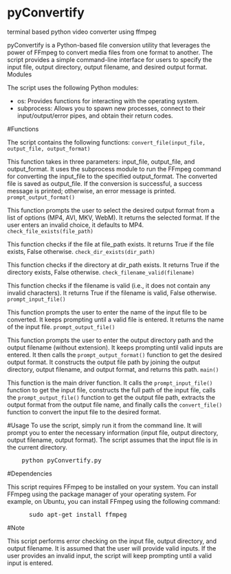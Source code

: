 # pyConvertify
terminal based python video converter using ffmpeg


pyConvertify is a Python-based file conversion utility that leverages the power of FFmpeg to convert media files from one format to another. The script provides a simple command-line interface for users to specify the input file, output directory, output filename, and desired output format.
Modules

The script uses the following Python modules:

- os: Provides functions for interacting with the operating system.
- subprocess: Allows you to spawn new processes, connect to their input/output/error pipes, and obtain their return codes.

#Functions

The script contains the following functions:
`convert_file(input_file, output_file, output_format)`

This function takes in three parameters: input_file, output_file, and output_format. It uses the subprocess module to run the FFmpeg command for converting the input_file to the specified output_format. The converted file is saved as output_file. If the conversion is successful, a success message is printed; otherwise, an error message is printed.
`prompt_output_format()`

This function prompts the user to select the desired output format from a list of options (MP4, AVI, MKV, WebM). It returns the selected format. If the user enters an invalid choice, it defaults to MP4.
`check_file_exists(file_path)`

This function checks if the file at file_path exists. It returns True if the file exists, False otherwise.
`check_dir_exists(dir_path)`

This function checks if the directory at dir_path exists. It returns True if the directory exists, False otherwise.
`check_filename_valid(filename)`

This function checks if the filename is valid (i.e., it does not contain any invalid characters). It returns True if the filename is valid, False otherwise.
`prompt_input_file()`

This function prompts the user to enter the name of the input file to be converted. It keeps prompting until a valid file is entered. It returns the name of the input file.
`prompt_output_file()`

This function prompts the user to enter the output directory path and the output filename (without extension). It keeps prompting until valid inputs are entered. It then calls the `prompt_output_format()` function to get the desired output format. It constructs the output file path by joining the output directory, output filename, and output format, and returns this path.
`main()`

This function is the main driver function. It calls the `prompt_input_file()` function to get the input file, constructs the full path of the input file, calls the `prompt_output_file()` function to get the output file path, extracts the output format from the output file name, and finally calls the `convert_file()` function to convert the input file to the desired format.


#Usage
To use the script, simply run it from the command line. It will prompt you to enter the necessary information (input file, output directory, output filename, output format). The script assumes that the input file is in the current directory.
<pre>
    python pyConvertify.py
</pre>
#Dependencies

This script requires FFmpeg to be installed on your system. You can install FFmpeg using the package manager of your operating system. For example, on Ubuntu, you can install FFmpeg using the following command:

<pre>
      sudo apt-get install ffmpeg
</pre>

#Note

This script performs error checking on the input file, output directory, and output filename. It is assumed that the user will provide valid inputs. If the user provides an invalid input, the script will keep prompting until a valid input is entered.
